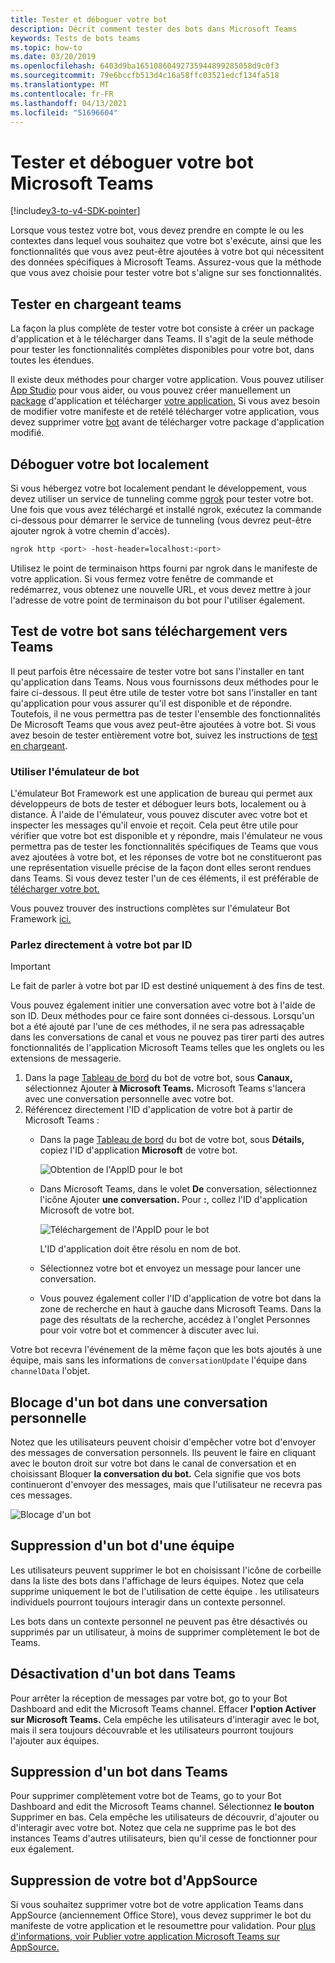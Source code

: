 ```yaml
---
title: Tester et déboguer votre bot
description: Décrit comment tester des bots dans Microsoft Teams
keywords: Tests de bots teams
ms.topic: how-to
ms.date: 03/20/2019
ms.openlocfilehash: 6403d9ba16510860492735944899285058d9c0f3
ms.sourcegitcommit: 79e6bccfb513d4c16a58ffc03521edcf134fa518
ms.translationtype: MT
ms.contentlocale: fr-FR
ms.lasthandoff: 04/13/2021
ms.locfileid: "51696604"
---
```

# <a name="test-and-debug-your-microsoft-teams-bot"></a>Tester et déboguer votre bot Microsoft Teams

[!include[v3-to-v4-SDK-pointer](~/includes/v3-to-v4-pointer-bots.md)]

Lorsque vous testez votre bot, vous devez prendre en compte le ou les contextes dans lequel vous souhaitez que votre bot s'exécute, ainsi que les fonctionnalités que vous avez peut-être ajoutées à votre bot qui nécessitent des données spécifiques à Microsoft Teams. Assurez-vous que la méthode que vous avez choisie pour tester votre bot s'aligne sur ses fonctionnalités.

## <a name="test-by-uploading-to-teams"></a>Tester en chargeant teams

La façon la plus complète de tester votre bot consiste à créer un package d'application et à le télécharger dans Teams. Il s'agit de la seule méthode pour tester les fonctionnalités complètes disponibles pour votre bot, dans toutes les étendues.

Il existe deux méthodes pour charger votre application. Vous pouvez utiliser [App Studio](~/concepts/build-and-test/app-studio-overview.md) pour vous aider, ou vous pouvez créer manuellement un [package](~/concepts/build-and-test/apps-package.md) d'application et télécharger [votre application.](~/concepts/deploy-and-publish/apps-upload.md) Si vous avez besoin de modifier votre manifeste et de retélé télécharger votre application, vous devez supprimer votre [bot](#deleting-a-bot-from-teams) avant de télécharger votre package d'application modifié.

## <a name="debug-your-bot-locally"></a>Déboguer votre bot localement

Si vous hébergez votre bot localement pendant le développement, vous devez utiliser un service de tunneling comme [ngrok](https://ngrok.com/) pour tester votre bot. Une fois que vous avez téléchargé et installé ngrok, exécutez la commande ci-dessous pour démarrer le service de tunneling (vous devrez peut-être ajouter ngrok à votre chemin d'accès).

```bash
ngrok http <port> -host-header=localhost:<port>
```

Utilisez le point de terminaison https fourni par ngrok dans le manifeste de votre application. Si vous fermez votre fenêtre de commande et redémarrez, vous obtenez une nouvelle URL, et vous devez mettre à jour l'adresse de votre point de terminaison du bot pour l'utiliser également.

## <a name="testing-your-bot-without-uploading-to-teams"></a>Test de votre bot sans téléchargement vers Teams

Il peut parfois être nécessaire de tester votre bot sans l'installer en tant qu'application dans Teams. Nous vous fournissons deux méthodes pour le faire ci-dessous. Il peut être utile de tester votre bot sans l'installer en tant qu'application pour vous assurer qu'il est disponible et de répondre. Toutefois, il ne vous permettra pas de tester l'ensemble des fonctionnalités De Microsoft Teams que vous avez peut-être ajoutées à votre bot. Si vous avez besoin de tester entièrement votre bot, suivez les instructions de [test en chargeant](#test-by-uploading-to-teams).

### <a name="use-the-bot-emulator"></a>Utiliser l'émulateur de bot

L'émulateur Bot Framework est une application de bureau qui permet aux développeurs de bots de tester et déboguer leurs bots, localement ou à distance. À l'aide de l'émulateur, vous pouvez discuter avec votre bot et inspecter les messages qu'il envoie et reçoit. Cela peut être utile pour vérifier que votre bot est disponible et y répondre, mais l'émulateur ne vous permettra pas de tester les fonctionnalités spécifiques de Teams que vous avez ajoutées à votre bot, et les réponses de votre bot ne constitueront pas une représentation visuelle précise de la façon dont elles seront rendues dans Teams. Si vous devez tester l'un de ces éléments, il est préférable de [télécharger votre bot.](#test-by-uploading-to-teams)

Vous pouvez trouver des instructions complètes sur l'émulateur Bot Framework [ici.](/azure/bot-service/bot-service-debug-emulator?view=azure-bot-service-4.0&preserve-view=true)

### <a name="talk-to-your-bot-directly-by-id"></a>Parlez directement à votre bot par ID

>[!Important]
>Le fait de parler à votre bot par ID est destiné uniquement à des fins de test.

Vous pouvez également initier une conversation avec votre bot à l'aide de son ID. Deux méthodes pour ce faire sont données ci-dessous. Lorsqu'un bot a été ajouté par l'une de ces méthodes, il ne sera pas adressaçable dans les conversations de canal et vous ne pouvez pas tirer parti des autres fonctionnalités de l'application Microsoft Teams telles que les onglets ou les extensions de messagerie.

1. Dans la page [Tableau de bord](https://dev.botframework.com/bots) du bot de votre bot, sous **Canaux,** sélectionnez Ajouter **à Microsoft Teams.** Microsoft Teams s'lancera avec une conversation personnelle avec votre bot.
2. Référencez directement l'ID d'application de votre bot à partir de Microsoft Teams :
   * Dans la page [Tableau de bord](https://dev.botframework.com/bots) du bot de votre bot, sous **Détails,** copiez l'ID d'application **Microsoft** de votre bot.
  
     ![Obtention de l'AppID pour le bot](~/assets/images/bots_appid_botframework.png)
  
   * Dans Microsoft Teams, dans le volet **De** conversation, sélectionnez l'icône Ajouter **une conversation.** Pour **:**, collez l'ID d'application Microsoft de votre bot.
  
     ![Téléchargement de l'AppID pour le bot](~/assets/images/bots_uploading.png)

     L'ID d'application doit être résolu en nom de bot.

   * Sélectionnez votre bot et envoyez un message pour lancer une conversation.
   * Vous pouvez également coller l'ID d'application de votre bot dans la zone de recherche en haut à gauche dans Microsoft Teams. Dans la page des résultats de la recherche, accédez à l'onglet Personnes pour voir votre bot et commencer à discuter avec lui.

Votre bot recevra l'événement de la même façon que les bots ajoutés à une équipe, mais sans les informations de `conversationUpdate` l'équipe dans `channelData` l'objet.

## <a name="blocking-a-bot-in-personal-chat"></a>Blocage d'un bot dans une conversation personnelle

Notez que les utilisateurs peuvent choisir d'empêcher votre bot d'envoyer des messages de conversation personnels. Ils peuvent le faire en cliquant avec le bouton droit sur votre bot dans le canal de conversation et en choisissant Bloquer **la conversation du bot.** Cela signifie que vos bots continueront d'envoyer des messages, mais que l'utilisateur ne recevra pas ces messages.

![Blocage d'un bot](~/assets/images/bots/botdisable.png)

## <a name="removing-a-bot-from-a-team"></a>Suppression d'un bot d'une équipe

Les utilisateurs peuvent supprimer le bot en choisissant l'icône de corbeille dans la liste des bots dans l'affichage de leurs équipes. Notez que cela supprime uniquement le bot de l'utilisation de cette équipe . les utilisateurs individuels pourront toujours interagir dans un contexte personnel.

Les bots dans un contexte personnel ne peuvent pas être désactivés ou supprimés par un utilisateur, à moins de supprimer complètement le bot de Teams.

## <a name="disabling-a-bot-in-teams"></a>Désactivation d'un bot dans Teams

Pour arrêter la réception de messages par votre bot, go to your Bot Dashboard and edit the Microsoft Teams channel. Effacer **l'option Activer sur Microsoft Teams.** Cela empêche les utilisateurs d'interagir avec le bot, mais il sera toujours découvrable et les utilisateurs pourront toujours l'ajouter aux équipes.

## <a name="deleting-a-bot-from-teams"></a>Suppression d'un bot dans Teams

Pour supprimer complètement votre bot de Teams, go to your Bot Dashboard and edit the Microsoft Teams channel. Sélectionnez **le bouton** Supprimer en bas. Cela empêche les utilisateurs de découvrir, d'ajouter ou d'interagir avec votre bot. Notez que cela ne supprime pas le bot des instances Teams d'autres utilisateurs, bien qu'il cesse de fonctionner pour eux également.

## <a name="removing-your-bot-from-appsource"></a>Suppression de votre bot d'AppSource

Si vous souhaitez supprimer votre bot de votre application Teams dans AppSource (anciennement Office Store), vous devez supprimer le bot du manifeste de votre application et le resoumettre pour validation. Pour [plus d'informations, voir Publier votre application Microsoft Teams sur AppSource.](~/concepts/deploy-and-publish/apps-publish.md)
